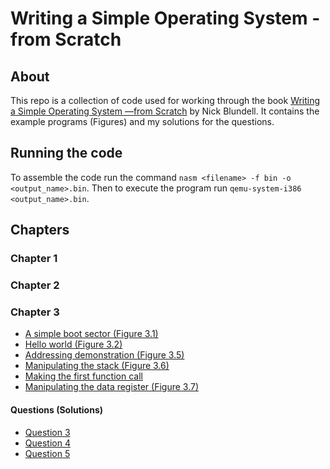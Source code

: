 # Writing a Simple Operating System - from Scratch
## About
This repo is a collection of code used for working through the book [Writing a Simple Operating System —from Scratch](https://www.cs.bham.ac.uk/~exr/lectures/opsys/10_11/lectures/os-dev.pdf) by Nick Blundell. It contains the example programs (Figures) and my solutions for the questions.

## Running the code
To assemble the code run the command `nasm <filename> -f bin -o <output_name>.bin`. Then to execute the program run `qemu-system-i386 <output_name>.bin`.

## Chapters
### Chapter 1
### Chapter 2
### Chapter 3
* [A simple boot sector (Figure 3.1)](Chapter_3/simple_boot_sect.asm)
* [Hello world (Figure 3.2)](Chapter_3/hello_boot_sect.asm)
* [Addressing demonstration (Figure 3.5)](Chapter_3/finding_x.asm)
* [Manipulating the stack (Figure 3.6)](Chapter_3/stack_usage.asm)
* [Making the first function call](Chapter_3/calling_functions.asm)
* [Manipulating the data register (Figure 3.7)](Chapter_3/segment_test.asm)

#### Questions (Solutions)
* [Question 3](Chapter_3/condition_test.asm)
* [Question 4](Chapter_3/hello_goodby.asm)
* [Question 5](Chapter_3/utils.asm)